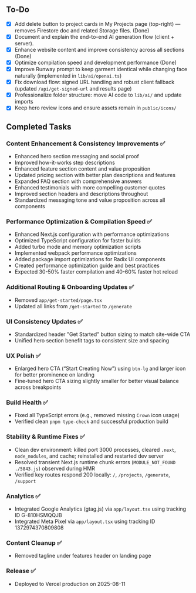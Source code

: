 ## To‑Do

- [x] Add delete button to project cards in My Projects page (top-right) — removes Firestore doc and related Storage files. (Done)
- [x] Document and explain the end-to-end AI generation flow (client + server).
- [x] Enhance website content and improve consistency across all sections (Done)
- [x] Optimize compilation speed and development performance (Done)
- [x] Improve Runway prompt to keep garment identical while changing face naturally (implemented in `lib/ai/openai.ts`)
- [x] Fix download flow: signed URL handling and robust client fallback (updated `/api/get-signed-url` and results page)
- [x] Professionalize folder structure: move AI code to `lib/ai/` and update imports
- [x] Keep hero review icons and ensure assets remain in `public/icons/`

## Completed Tasks

### Content Enhancement & Consistency Improvements ✅
- Enhanced hero section messaging and social proof
- Improved how-it-works step descriptions
- Enhanced feature section content and value proposition
- Updated pricing section with better plan descriptions and features
- Expanded FAQ section with comprehensive answers
- Enhanced testimonials with more compelling customer quotes
- Improved section headers and descriptions throughout
- Standardized messaging tone and value proposition across all components

### Performance Optimization & Compilation Speed ✅
- Enhanced Next.js configuration with performance optimizations
- Optimized TypeScript configuration for faster builds
- Added turbo mode and memory optimization scripts
- Implemented webpack performance optimizations
- Added package import optimizations for Radix UI components
- Created performance optimization guide and best practices
- Expected 30-50% faster compilation and 40-60% faster hot reload

### Additional Routing & Onboarding Updates ✅
- Removed `app/get-started/page.tsx`
- Updated all links from `/get-started` to `/generate`

### UI Consistency Updates ✅
- Standardized header "Get Started" button sizing to match site-wide CTA
- Unified hero section benefit tags to consistent size and spacing

### UX Polish ✅
- Enlarged hero CTA (“Start Creating Now”) using `btn-lg` and larger icon for better prominence on landing
- Fine-tuned hero CTA sizing slightly smaller for better visual balance across breakpoints

### Build Health ✅
- Fixed all TypeScript errors (e.g., removed missing `Crown` icon usage)
- Verified clean `pnpm type-check` and successful production build

### Stability & Runtime Fixes ✅
- Clean dev environment: killed port 3000 processes, cleared `.next`, `node_modules`, and cache; reinstalled and restarted dev server
- Resolved transient Next.js runtime chunk errors (`MODULE_NOT_FOUND ./5843.js`) observed during HMR
- Verified key routes respond 200 locally: `/`, `/projects`, `/generate`, `/support`

### Analytics ✅
- Integrated Google Analytics (gtag.js) via `app/layout.tsx` using tracking ID G-810HSMQQJB
- Integrated Meta Pixel via `app/layout.tsx` using tracking ID 1372974370809808


### Content Cleanup ✅
- Removed tagline under features header on landing page

### Release ✅

- Deployed to Vercel production on 2025-08-11


